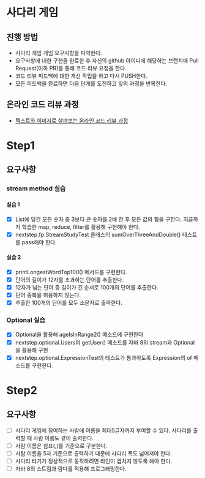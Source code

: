 # 사다리 게임
## 진행 방법
* 사다리 게임 게임 요구사항을 파악한다.
* 요구사항에 대한 구현을 완료한 후 자신의 github 아이디에 해당하는 브랜치에 Pull Request(이하 PR)를 통해 코드 리뷰 요청을 한다.
* 코드 리뷰 피드백에 대한 개선 작업을 하고 다시 PUSH한다.
* 모든 피드백을 완료하면 다음 단계를 도전하고 앞의 과정을 반복한다.

## 온라인 코드 리뷰 과정
* [텍스트와 이미지로 살펴보는 온라인 코드 리뷰 과정](https://github.com/nextstep-step/nextstep-docs/tree/master/codereview)

# Step1

## 요구사항

### stream method 실습
#### 실습 1
- [x] List에 담긴 모든 숫자 중 3보다 큰 숫자를 2배 한 후 모든 값의 합을 구한다. 지금까지 학습한 map, reduce, filter를 활용해 구현해야 한다.
- [x] nextstep.fp.StreamStudyTest 클래스의 sumOverThreeAndDouble() 테스트를 pass해야 한다.

#### 실습 2
- [x] printLongestWordTop100() 메서드를 구현한다.
- [x] 단어의 길이가 12자를 초과하는 단어를 추출한다.
- [x] 12자가 넘는 단어 중 길이가 긴 순서로 100개의 단어를 추출한다.
- [x] 단어 중복을 허용하지 않는다.
- [x] 추출한 100개의 단어를 모두 소문자로 출력한다.

### Optional 실습
- [x] Optional을 활용해 ageIsInRange2() 메소드에 구현한다
- [x] nextstep.optional.Users의 getUser() 메소드를 자바 8의 stream과 Optional을 활용해 구현
- [x] nextstep.optional.ExpressionTest의 테스트가 통과하도록 Expression의 of 메소드를 구현한다.

# Step2

## 요구사항
- [ ] 사다리 게임에 참여하는 사람에 이름을 최대5글자까지 부여할 수 있다. 사다리를 출력할 때 사람 이름도 같이 출력한다. 
- [ ] 사람 이름은 쉼표(,)를 기준으로 구분한다. 
- [ ] 사람 이름을 5자 기준으로 출력하기 때문에 사다리 폭도 넓어져야 한다. 
- [ ] 사다리 타기가 정상적으로 동작하려면 라인이 겹치지 않도록 해야 한다.
- [ ] 자바 8의 스트림과 람다를 적용해 프로그래밍한다.